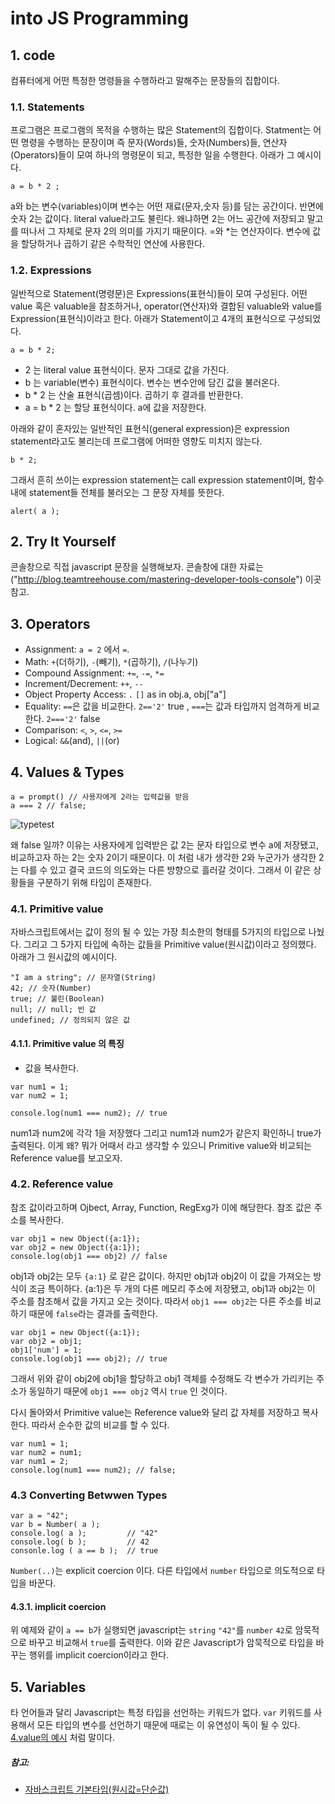 # into JS Programming
## 1. code
컴퓨터에게 어떤 특정한 명령들을 수행하라고 말해주는 문장들의 집합이다.
### 1.1. Statements
프로그램은 프로그램의 목적을 수행하는 많은 Statement의 집합이다. Statment는 어떤 명령을 수행하는 문장이며 
즉 문자(Words)들, 숫자(Numbers)들, 연산자(Operators)들이 모여 하나의 명령문이 되고, 특정한 일을 수행한다. 아래가 그 예시이다.

```
a = b * 2 ;
```
a와 b는 변수(variables)이며 변수는 어떤 재료(문자,숫자 등)를 담는 공간이다.
반면에 숫자 2는 값이다. literal value라고도 불린다. 왜냐하면 2는 어느 공간에 저장되고 말고를 떠나서 그 자체로 문자 2의 의미를 가지기 때문이다.
&#61;와 &#42;는 연산자이다. 변수에 값을 할당하거나 곱하기 같은 수학적인 연산에 사용한다.

### 1.2. Expressions
일반적으로 Statement(명령문)은 Expressions(표현식)들이 모여 구성된다. 어떤 value 혹은 valuable을 참조하거나, operator(연산자)와 결합된 valuable와 value를 Expression(표현식)이라고 한다. 아래가 Statement이고 4개의 표현식으로 구성되었다.

```
a = b * 2;
```
- 2 는 literal value 표현식이다. 문자 그대로 값을 가진다.
- b 는 variable(변수) 표현식이다. 변수는 변수안에 담긴 값을 불러온다.
- b * 2 는 산술 표현식(곱셈)이다. 곱하기 후 결과를 반환한다.
- a = b * 2 는 할당 표현식이다. a에 값을 저장한다.

아래와 같이 혼자있는 일반적인 표현식(general expression)은 expression statement라고도 불리는데 프로그램에 어떠한 영향도 미치지 않는다.
```
b * 2;
```
그래서 흔히 쓰이는 expression statement는 call expression statement이며, 함수내에 statement들 전체를 불러오는 그 문장 자체를 뜻한다.
```
alert( a );
```
## 2. Try It Yourself
콘솔창으로 직접 javascript 문장을 실행해보자.
콘솔창에 대한 자료는 ("http://blog.teamtreehouse.com/mastering-developer-tools-console") 이곳 참고.

## 3. Operators
- Assignment: `a = 2` 에서 `=`.
- Math: `+`(더하기), `-`(빼기), `*`(곱하기), `/`(나누기)
- Compound Assignment: `+=`, `-=`, `*=`
- Increment/Decrement: `++`, `--`
- Object Property Access: `.` `[]` as in obj.a, obj["a"]
- Equality: `==`은 값을 비교한다. `2=='2'` true , `===`는 값과 타입까지 엄격하게 비교한다. `2==='2'` false
- Comparison: `<`, `>`, `<=`, `>=`
- Logical: `&&`(and), `||`(or)

## 4. Values & Types
```
a = prompt() // 사용자에게 2라는 입력값을 받음
a === 2 // false;
```
![typetest](https://user-images.githubusercontent.com/39623897/104904464-84b74f00-59c4-11eb-882f-8cdfe62105b2.gif)

왜 false 일까? 이유는 사용자에게 입력받은 값 2는 문자 타입으로 변수 a에 저장됐고, 비교하고자 하는 2는 숫자 2이기 때문이다.
이 처럼 내가 생각한 2와 누군가가 생각한 2는 다를 수 있고 결국 코드의 의도와는 다른 방향으로 흘러갈 것이다. 그래서 이 같은 상황들을 구분하기 위해 타입이 존재한다.
### 4.1. Primitive value
자바스크립트에서는 값이 정의 될 수 있는 가장 최소한의 형태를 5가지의 타입으로 나눴다. 그리고 그 5가지 타입에 속하는 값들을 Primitive value(원시값)이라고 정의했다. 아래가 그 원시값의 예시이다.
```
"I am a string"; // 문자열(String)
42; // 숫자(Number)
true; // 불린(Boolean)
null; // null; 빈 값
undefined; // 정의되지 않은 값
```
#### 4.1.1. Primitive value 의 특징
- 값을 복사한다.
```
var num1 = 1;
var num2 = 1;

console.log(num1 === num2); // true
```
num1과 num2에 각각 1을 저장했다 그리고 num1과 num2가 같은지 확인하니 true가 출력된다.
이게 왜? 뭐가 어때서 라고 생각할 수 있으니 Primitive value와 비교되는 Reference value를 보고오자.

### 4.2. Reference value
참조 값이라고하며 Ojbect, Array, Function, RegExg가 이에 해당한다. 참조 값은 주소를 복사한다.
```
var obj1 = new Object({a:1});
var obj2 = new Object({a:1});
console.log(obj1 === obj2) // false
```
obj1과 obj2는 모두 `{a:1}` 로 같은 값이다. 하지만 obj1과 obj2이 이 값을 가져오는 방식이 조금 특이하다. {a:1}은 두 개의 다른 메모리 주소에 저장됐고, obj1과 obj2는 이 주소를 참조해서 값을 가지고 오는 것이다. 따라서 `obj1 === obj2`는 다른 주소를 비교하기 때문에 `false`라는 결과를 출력한다.
```
var obj1 = new Object({a:1});
var obj2 = obj1;
obj1['num'] = 1;
console.log(obj1 === obj2); // true
```
그래서 위와 같이 obj2에 obj1을 할당하고 obj1 객체를 수정해도 각 변수가 가리키는 주소가 동일하기 때문에 `obj1 === obj2` 역시 `true` 인 것이다. 


다시 돌아와서 Primitive value는 Reference value와 달리 값 자체를 저장하고 복사한다. 따라서 순수한 값의 비교를 할 수 있다. 
```
var num1 = 1;
var num2 = num1;
var num1 = 2;
console.log(num1 === num2); // false;
```
### 4.3 Converting Betwwen Types
```
var a = "42";
var b = Number( a );
console.log( a );         // "42"
console.log( b );         // 42
consonle.log ( a == b );  // true
```
`Number(..)`는 explicit coercion 이다. 다른 타입에서 `number` 타입으로 의도적으로 타입을 바꾼다.

#### 4.3.1. implicit coercion
위 예제와 같이 `a == b`가 실행되면 javascript는 `string` `"42"`를 `number` `42`로 암묵적으로 바꾸고 비교해서 `true`를 출력한다. 
이와 같은 Javascript가 암묵적으로 타입을 바꾸는 행위를 implicit coercion이라고 한다.

## 5. Variables
타 언어들과 달리 Javascript는 특정 타입을 선언하는 키워드가 없다. `var` 키워드를 사용해서 모든 타입의 변수를 선언하기 때문에 때로는 
이 유연성이 독이 될 수 있다. [4.value의 예시](#4.-Values-&-Types) 처럼 말이다.

##### 참고:
- [자바스크립트 기본타입(원시값=단순값)](https://webclub.tistory.com/240)
